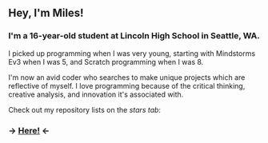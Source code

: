 ## Hey, I'm Miles!

### I'm a 16-year-old student at **Lincoln High School** in **Seattle, WA**.

I picked up programming when I was very young, starting with Mindstorms Ev3 when I was 5, and Scratch programming when I was 8. 

I'm now an avid coder who searches to make unique projects which are reflective of myself. I love programming because of the critical thinking, creative analysis, and innovation it's associated with.

Check out my repository lists on the *stars tab*: 
### -> **[Here!](https://github.com/PunkyMunky64/?tab=stars)** <-
